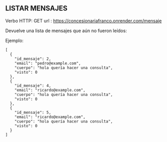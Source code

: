 ## LISTAR MENSAJES

Verbo HTTP: GET
url : https://concesionariafranco.onrender.com/mensaje

Devuelve una lista de mensajes que aún no fueron leídos:

Ejemplo:

```
[
  {
    "id_mensaje": 2,
    "email": "pedro@example.com",
    "cuerpo": "hola quería hacer una consulta",
    "visto": 0
  },
  {
    "id_mensaje": 4,
    "email": "ricardo@example.com",
    "cuerpo": "hola quería hacer una consulta",
    "visto": 0
  },
  {
    "id_mensaje": 5,
    "email": "ricardo@example.com",
    "cuerpo": "hola quería hacer una consulta",
    "visto": 0
  }
]

```
